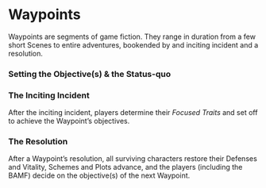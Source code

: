 # Waypoints

Waypoints are segments of game fiction.  They range in duration from a few short Scenes to entire adventures, bookended by and inciting incident and a resolution.

### Setting the Objective(s) & the Status-quo

### The Inciting Incident

After the inciting incident, players determine their *Focused Traits* and set off to achieve the Waypoint’s objectives.

### The Resolution

After a Waypoint’s resolution, all surviving characters restore their Defenses and Vitality, Schemes and Plots advance, and the players (including the BAMF) decide on the objective(s) of the next Waypoint.